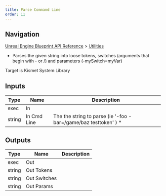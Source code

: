 ```yaml
---
title: Parse Command Line
order: 11
---
```

## Navigation

[Unreal Engine Blueprint API Reference](https://dev.epicgames.com/documentation/en-us/unreal-engine/BlueprintAPI) > [Utilities](https://dev.epicgames.com/documentation/en-us/unreal-engine/BlueprintAPI/Utilities)

- Parses the given string into loose tokens, switches (arguments that begin with - or /) and parameters (-mySwitch=myVar)

Target is Kismet System Library

## Inputs

| Type | Name | Description |
| --- | --- | --- |
| exec | In |  |
| string | In Cmd Line | The the string to parse (ie '-foo -bar=/game/baz testtoken' ) * |

## Outputs

| Type | Name | Description |
| --- | --- | --- |
| exec | Out |  |
| string | Out Tokens |  |
| string | Out Switches |  |
| string | Out Params |  |
